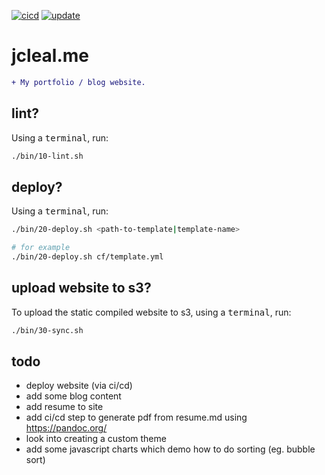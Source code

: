 [![cicd](https://github.com/jmpa-oss/jcleal.me/workflows/cicd/badge.svg)](https://github.com/jmpa-oss/jcleal.me/actions?query=workflow%3Acicd)
[![update](https://github.com/jmpa-oss/jcleal.me/workflows/update/badge.svg)](https://github.com/jmpa-oss/jcleal.me/actions?query=workflow%3Aupdate)

# jcleal.me

```diff
+ My portfolio / blog website.
```

## lint?

Using a <kbd>terminal</kbd>, run:
```bash
./bin/10-lint.sh
```

## deploy?

Using a <kbd>terminal</kbd>, run:
```bash
./bin/20-deploy.sh <path-to-template|template-name>

# for example
./bin/20-deploy.sh cf/template.yml
```

## upload website to s3?

To upload the static compiled website to s3, using a <kbd>terminal</kbd>, run:
```bash
./bin/30-sync.sh
```

## todo

* deploy website (via ci/cd)
* add some blog content
* add resume to site
* add ci/cd step to generate pdf from resume.md using https://pandoc.org/
* look into creating a custom theme
* add some javascript charts which demo how to do sorting (eg. bubble sort)